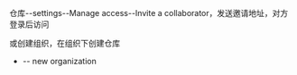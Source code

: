 仓库--settings--Manage access--Invite a collaborator，发送邀请地址，对方登录后访问



或创建组织，在组织下创建仓库

+ -- new organization

